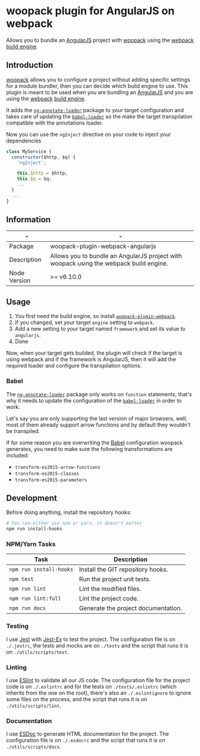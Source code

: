 # woopack plugin for AngularJS on webpack

Allows you to bundle an [AngularJS](https://angularjs.org) project with [woopack](https://yarnpkg.com/en/package/woopack) using the [webpack](https://webpack.js.org) [build engine](https://yarnpkg.com/en/package/woopack-plugin-webpack).

## Introduction

[woopack](https://yarnpkg.com/en/package/woopack) allows you to configure a project without adding specific settings for a module bundler, then you can decide which build engine to use. This plugin is meant to be used when you are bundling an [AngularJS](https://angularjs.org) and you are using the [webpack](https://webpack.js.org) [build engine](https://yarnpkg.com/en/package/woopack-plugin-webpack).

It adds the [`ng-annotate-loader`](https://yarnpkg.com/en/package/ng-annotate-loader) package to your target configuration and takes care of updating the [`babel-loader`](https://yarnpkg.com/en/package/babel-loader) so the make the target transpilation compatible with the annotations loader.

Now you can use the `ngInject` directive on your code to inject your dependencies

```js
class MyService {
  constructor($http, $q) {
    'ngInject';

    this.$http = $http;
    this.$q = $q;
    ...
  }
  ...
}
```

## Information

| -            | -                                                                                      |
|--------------|----------------------------------------------------------------------------------------|
| Package      | woopack-plugin-webpack-angularjs                                                       |
| Description  | Allows you to bundle an AngularJS project with woopack using the webpack build engine. |
| Node Version | >= v6.10.0                                                                             |

## Usage

1. You first need the build engine, so install [`woopack-plugin-webpack`](https://yarnpkg.com/en/package/woopack-plugin-webpack).
2. If you changed, set your target `engine` setting to `webpack`.
3. Add a new setting to your target named `framework` and set its value to `angularjs`.
4. Done

Now, when your target gets builded, the plugin will check if the target is using webpack and if the framework is AngularJS, then it will add the required loader and configure the transpilation options.

### Babel

The [`ng-annotate-loader`](https://yarnpkg.com/en/package/ng-annotate-loader) package only works on `function` statements, that's why it needs to update the configuration of the [`babel-loader`](https://yarnpkg.com/en/package/babel-loader) in order to work.

Let's say you are only supporting the last version of major browsers, well, most of them already support arrow functions and by default they wouldn't be transpiled.

If for some reason you are overwriting the [Babel](https://babeljs.io) configuration woopack generates, you need to make sure the following transformations are included:

- `transform-es2015-arrow-functions`
- `transform-es2015-classes`
- `transform-es2015-parameters`

## Development

Before doing anything, install the repository hooks:

```bash
# You can either use npm or yarn, it doesn't matter
npm run install-hooks
```

### NPM/Yarn Tasks

| Task                    | Description                         |
|-------------------------|-------------------------------------|
| `npm run install-hooks` | Install the GIT repository hooks.   |
| `npm test`              | Run the project unit tests.         |
| `npm run lint`          | Lint the modified files.            |
| `npm run lint:full`     | Lint the project code.              |
| `npm run docs`          | Generate the project documentation. |

### Testing

I use [Jest](https://facebook.github.io/jest/) with [Jest-Ex](https://yarnpkg.com/en/package/jest-ex) to test the project. The configuration file is on `./.jestrc`, the tests and mocks are on `./tests` and the script that runs it is on `./utils/scripts/test`.

### Linting

I use [ESlint](http://eslint.org) to validate all our JS code. The configuration file for the project code is on `./.eslintrc` and for the tests on `./tests/.eslintrc` (which inherits from the one on the root), there's also an `./.eslintignore` to ignore some files on the process, and the script that runs it is on `./utils/scripts/lint`.

### Documentation

I use [ESDoc](http://esdoc.org) to generate HTML documentation for the project. The configuration file is on `./.esdocrc` and the script that runs it is on `./utils/scripts/docs`.